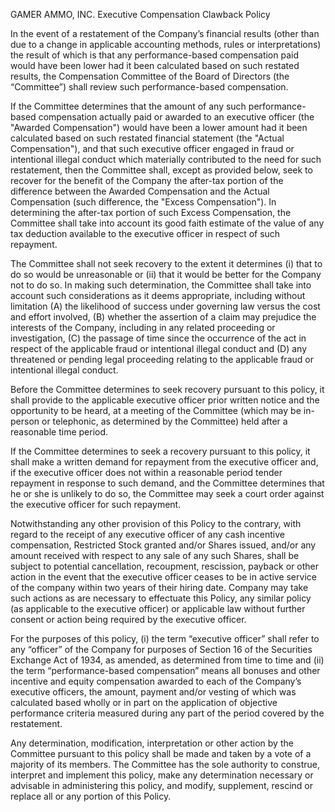 GAMER AMMO, INC.
Executive Compensation Clawback Policy

In the event of a restatement of the Company’s financial results (other than due to a change in applicable accounting methods, rules or interpretations) the result of which is that any performance-based compensation paid would have been lower had it been calculated based on such restated results, the Compensation Committee of the Board of Directors (the “Committee”) shall review such performance-based compensation.

If the Committee determines that the amount of any such performance-based compensation actually paid or awarded to an executive officer (the "Awarded Compensation") would have been a lower amount had it been calculated based on such restated financial statement (the "Actual Compensation"), and that such executive officer engaged in fraud or intentional illegal conduct which materially contributed to the need for such restatement, then the Committee shall, except as provided below, seek to recover for the benefit of the Company the after-tax portion of the difference between the Awarded Compensation and the Actual Compensation (such difference, the "Excess Compensation"). In determining the after-tax portion of such Excess Compensation, the Committee shall take into account its good faith estimate of the value of any tax deduction available to the executive officer in respect of such repayment.

The Committee shall not seek recovery to the extent it determines (i) that to do so would be unreasonable or (ii) that it would be better for the Company not to do so. In making such determination, the Committee shall take into account such considerations as it deems appropriate, including without limitation (A) the likelihood of success under governing law versus the cost and effort involved, (B) whether the assertion of a claim may prejudice the interests of the Company, including in any related proceeding or investigation, (C) the passage of time since the occurrence of the act in respect of the applicable fraud or intentional illegal conduct and (D) any threatened or pending legal proceeding relating to the applicable fraud or intentional illegal conduct.

Before the Committee determines to seek recovery pursuant to this policy, it shall provide to the applicable executive officer prior written notice and the opportunity to be heard, at a meeting of the Committee (which may be in-person or telephonic, as determined by the Committee) held after a reasonable time period. 

If the Committee determines to seek a recovery pursuant to this policy, it shall make a written demand for repayment from the executive officer and, if the executive officer does not within a reasonable period tender repayment in response to such demand, and the Committee determines that he or she is unlikely to do so, the Committee may seek a court order against the executive officer for such repayment.

Notwithstanding any other provision of this Policy to the contrary, with regard to the receipt of any executive officer of any cash incentive compensation, Restricted Stock granted and/or Shares issued, and/or any amount received with respect to any sale of any such Shares, shall be subject to potential cancellation, recoupment, rescission, payback or other action in the event that the executive officer ceases to be in active service of the company within two years of their hiring date. Company may take such actions as are necessary to effectuate this Policy, any similar policy (as applicable to the executive officer) or applicable law without further consent or action being required by the executive officer.

For the purposes of this policy, (i) the term “executive officer” shall refer to any “officer” of the Company for purposes of Section 16 of the Securities Exchange Act of 1934, as amended, as determined from time to time and (ii) the term “performance-based compensation” means all bonuses and other incentive and equity compensation awarded to each of the Company’s executive officers, the amount, payment and/or vesting of which was calculated based wholly or in part on the application of objective performance criteria measured during any part of the period covered by the restatement.

Any determination, modification, interpretation or other action by the Committee pursuant to this policy shall be made and taken by a vote of a majority of its members. The Committee has the sole authority to construe, interpret and implement this policy, make any determination necessary or advisable in administering this policy, and modify, supplement, rescind or replace all or any portion of this Policy.
